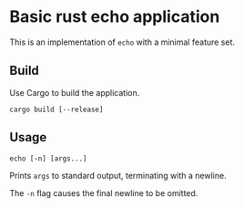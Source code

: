 # Basic rust echo application

This is an implementation of `echo` with a minimal feature set.

## Build

Use Cargo to build the application.

```shell
cargo build [--release]
```

## Usage

```shell
echo [-n] [args...]
```

Prints `args` to standard output, terminating with a newline.

The `-n` flag causes the final newline to be omitted.
